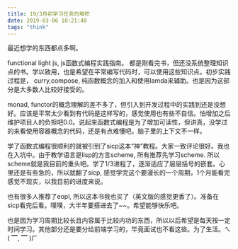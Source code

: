 ```yaml
---
title: 19/3月初学习任务的堆积
date: 2019-03-06 10:21:48
tags: "think"
---
```


最近想学的东西都点多啊。

functional light js,  js函数式编程实践指南。 都是刚看完书，但还没系统整理知识点的书。学以致用，也是希望在平常编写代码时，可以使用这些知识点。初步实践过程是， curry,compose, 纯函数概念的加入和使用lamda来辅助。也是因为这部分是大多数人比较好接受的。

monad, functor的概念理解的差不多了，但引入到开发过程中的实践到还是没想好。应该是平常太少看到有代码是这样写的，感觉使用也有些不自信。怕增加之后维护项目人的负担吧0.0。说起来函数式编程是为了增加可读性，但讲真，没学过的来看使用容器概念的代码，还是有点难懂吧。脑子里的上下文不一样。

学了函数式编程很顺利的就被引到了sicp这本“神”教程。大家一致评论很好。我也在入坑中。由于教学语言是lisp的方言scheme, 所有推荐先学习scheme. 所以scheme就是我目前的重头吧。学了1/3进程了，逐渐适应了层层括号的嵌套。心里还是有些急的，所以就翻了sicp, 感觉学完这个要漫长的一个周期，1个月能看完感觉不现实，以我目前的进度来说。

也有很多人推荐了eopl,  所以这本书我也买了（英文版的感觉更香了）。准备在sicp看完后看。噗噗，大半年要搭进去了~~。希望能够快乐吧。

也是因为学习周期比较长且内容属于比较内功的东西，所以以后希望是每天按一定时间学习。其他部分还是要分给前端学习的，毕竟面试也不看这些。为了生活。ㄟ( ▔, ▔ )ㄏ





